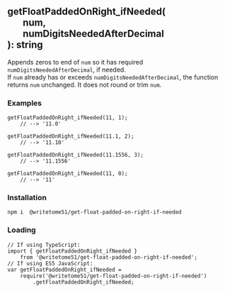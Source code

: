 ## getFloatPaddedOnRight_ifNeeded(<br>&nbsp;&nbsp;&nbsp;&nbsp;&nbsp;&nbsp;&nbsp;num,<br>&nbsp;&nbsp;&nbsp;&nbsp;&nbsp;&nbsp;&nbsp;numDigitsNeededAfterDecimal<br>): string

Appends zeros to end of `num` so it has required `numDigitsNeededAfterDecimal`, if needed.  
If `num` already has or exceeds `numDigitsNeededAfterDecimal`, the function   
returns `num` unchanged.  It does not round or trim `num`.

### Examples
```
getFloatPaddedOnRight_ifNeeded(11, 1);
    // --> '11.0'

getFloatPaddedOnRight_ifNeeded(11.1, 2);
    // --> '11.10'

getFloatPaddedOnRight_ifNeeded(11.1556, 3);
    // --> '11.1556'

getFloatPaddedOnRight_ifNeeded(11, 0);
    // --> '11'
```

### Installation
`npm i  @writetome51/get-float-padded-on-right-if-needed`


### Loading
```
// If using TypeScript:
import { getFloatPaddedOnRight_ifNeeded } 
    from '@writetome51/get-float-padded-on-right-if-needed';
// If using ES5 JavaScript:
var getFloatPaddedOnRight_ifNeeded = 
    require('@writetome51/get-float-padded-on-right-if-needed')
        .getFloatPaddedOnRight_ifNeeded;
```